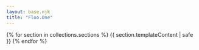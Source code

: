 ```yaml
---
layout: base.njk
title: "Floo.One"
---
```


<div class="content-sections">
    {% for section in collections.sections %}
        {{ section.templateContent | safe }}
    {% endfor %}
</div>
